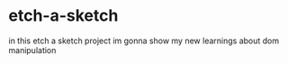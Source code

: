 # etch-a-sketch

in this etch a sketch project im gonna show  my new learnings about dom manipulation

